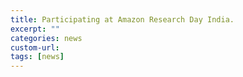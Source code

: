 ```yaml
---
title: Participating at Amazon Research Day India.
excerpt: ""
categories: news
custom-url: 
tags: [news]
---
```


